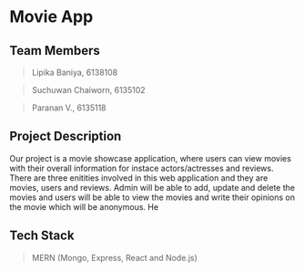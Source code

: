 # Movie App

## Team Members
> Lipika Baniya, 6138108

> Suchuwan Chaiworn, 6135102

> Paranan V., 6135118

## Project Description
Our project is a movie showcase application, where users can view movies with their overall information for instace actors/actresses and reviews. There are three enitities involved in this web application and they are movies, users and reviews. Admin will be able to add, update and delete the movies and users will be able to view the movies and write their opinions on the movie which will be anonymous. He

## Tech Stack 
> MERN (Mongo, Express, React and Node.js)






